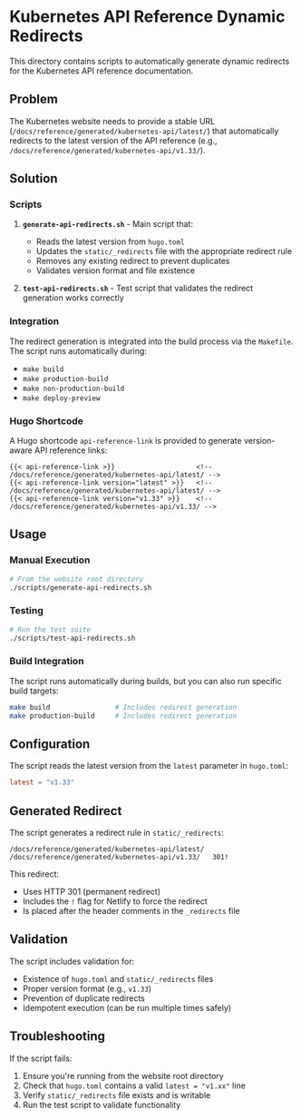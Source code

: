 # Kubernetes API Reference Dynamic Redirects

This directory contains scripts to automatically generate dynamic redirects for the Kubernetes API reference documentation.

## Problem

The Kubernetes website needs to provide a stable URL (`/docs/reference/generated/kubernetes-api/latest/`) that automatically redirects to the latest version of the API reference (e.g., `/docs/reference/generated/kubernetes-api/v1.33/`).

## Solution

### Scripts

1. **`generate-api-redirects.sh`** - Main script that:
   - Reads the latest version from `hugo.toml`
   - Updates the `static/_redirects` file with the appropriate redirect rule
   - Removes any existing redirect to prevent duplicates
   - Validates version format and file existence

2. **`test-api-redirects.sh`** - Test script that validates the redirect generation works correctly

### Integration

The redirect generation is integrated into the build process via the `Makefile`. The script runs automatically during:
- `make build`
- `make production-build` 
- `make non-production-build`
- `make deploy-preview`

### Hugo Shortcode

A Hugo shortcode `api-reference-link` is provided to generate version-aware API reference links:

```hugo
{{< api-reference-link >}}                    <!-- /docs/reference/generated/kubernetes-api/latest/ -->
{{< api-reference-link version="latest" >}}   <!-- /docs/reference/generated/kubernetes-api/latest/ -->
{{< api-reference-link version="v1.33" >}}    <!-- /docs/reference/generated/kubernetes-api/v1.33/ -->
```

## Usage

### Manual Execution
```bash
# From the website root directory
./scripts/generate-api-redirects.sh
```

### Testing
```bash
# Run the test suite
./scripts/test-api-redirects.sh
```

### Build Integration
The script runs automatically during builds, but you can also run specific build targets:
```bash
make build                # Includes redirect generation
make production-build     # Includes redirect generation
```

## Configuration

The script reads the latest version from the `latest` parameter in `hugo.toml`:
```toml
latest = "v1.33"
```

## Generated Redirect

The script generates a redirect rule in `static/_redirects`:
```
/docs/reference/generated/kubernetes-api/latest/   /docs/reference/generated/kubernetes-api/v1.33/   301!
```

This redirect:
- Uses HTTP 301 (permanent redirect)
- Includes the `!` flag for Netlify to force the redirect
- Is placed after the header comments in the `_redirects` file

## Validation

The script includes validation for:
- Existence of `hugo.toml` and `static/_redirects` files
- Proper version format (e.g., `v1.33`)
- Prevention of duplicate redirects
- Idempotent execution (can be run multiple times safely)

## Troubleshooting

If the script fails:
1. Ensure you're running from the website root directory
2. Check that `hugo.toml` contains a valid `latest = "v1.xx"` line
3. Verify `static/_redirects` file exists and is writable
4. Run the test script to validate functionality